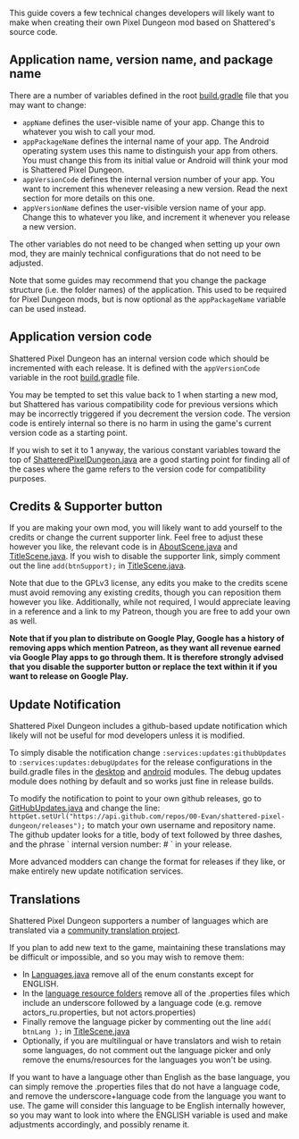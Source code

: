 This guide covers a few technical changes developers will likely want to make when creating their own Pixel Dungeon mod based on Shattered's source code.

## Application name, version name, and package name

There are a number of variables defined in the root [build.gradle](/build.gradle) file that you may want to change:
- `appName` defines the user-visible name of your app. Change this to whatever you wish to call your mod.
- `appPackageName` defines the internal name of your app. The Android operating system uses this name to distinguish your app from others. You must change this from its initial value or Android will think your mod is Shattered Pixel Dungeon.
- `appVersionCode` defines the internal version number of your app. You want to increment this whenever releasing a new version. Read the next section for more details on this one.
- `appVersionName` defines the user-visible version name of your app. Change this to whatever you like, and increment it whenever you release a new version.

The other variables do not need to be changed when setting up your own mod, they are mainly technical configurations that do not need to be adjusted.

Note that some guides may recommend that you change the package structure (i.e. the folder names) of the application. This used to be required for Pixel Dungeon mods, but is now optional as the `appPackageName` variable can be used instead.

## Application version code

Shattered Pixel Dungeon has an internal version code which should be incremented with each release. It is defined with the `appVersionCode` variable in the root [build.gradle](/build.gradle) file.

You may be tempted to set this value back to 1 when starting a new mod, but Shattered has various compatibility code for previous versions which may be incorrectly triggered if you decrement the version code. The version code is entirely internal so there is no harm in using the game's current version code as a starting point.

If you wish to set it to 1 anyway, the various constant variables toward the top of [ShatteredPixelDungeon.java](/core/src/main/java/com/shatteredpixel/shatteredpixeldungeon/ShatteredPixelDungeon.java) are a good starting point for finding all of the cases where the game refers to the version code for compatibility purposes.

## Credits & Supporter button

If you are making your own mod, you will likely want to add yourself to the credits or change the current supporter link. Feel free to adjust these however you like, the relevant code is in [AboutScene.java](/core/src/main/java/com/shatteredpixel/shatteredpixeldungeon/scenes/AboutScene.java) and [TitleScene.java](/core/src/main/java/com/shatteredpixel/shatteredpixeldungeon/scenes/TitleScene.java). If you wish to disable the supporter link, simply comment out the line `add(btnSupport);` in [TitleScene.java](/core/src/main/java/com/shatteredpixel/shatteredpixeldungeon/scenes/TitleScene.java).

Note that due to the GPLv3 license, any edits you make to the credits scene must avoid removing any existing credits, though you can reposition them however you like. Additionally, while not required, I would appreciate leaving in a reference and a link to my Patreon, though you are free to add your own as well.

**Note that if you plan to distribute on Google Play, Google has a history of removing apps which mention Patreon, as they want all revenue earned via Google Play apps to go through them. It is therefore strongly advised that you disable the supporter button or replace the text within it if you want to release on Google Play.**

## Update Notification

Shattered Pixel Dungeon includes a github-based update notification which likely will not be useful for mod developers unless it is modified.

To simply disable the notification change `:services:updates:githubUpdates` to `:services:updates:debugUpdates` for the release configurations in the build.gradle files in the [desktop](/desktop/build.gradle) and [android](/android/build.gradle) modules. The debug updates module does nothing by default and so works just fine in release builds.

To modify the notification to point to your own github releases, go to [GitHubUpdates.java](/services/updates/githubUpdates/src/main/java/com/shatteredpixel/shatteredpixeldungeon/services/updates/GitHubUpdate.java) and change the line: `httpGet.setUrl("https://api.github.com/repos/00-Evan/shattered-pixel-dungeon/releases");` to match your own username and repository name. The github updater looks for a title, body of text followed by three dashes, and the phrase \` internal version number: # \` in your release.

More advanced modders can change the format for releases if they like, or make entirely new update notification services.

## Translations

Shattered Pixel Dungeon supporters a number of languages which are translated via a [community translation project](https://www.transifex.com/shattered-pixel/shattered-pixel-dungeon/).

If you plan to add new text to the game, maintaining these translations may be difficult or impossible, and so you may wish to remove them:
- In [Languages.java](/core/src/main/java/com/shatteredpixel/shatteredpixeldungeon/messages/Languages.java) remove all of the enum constants except for ENGLISH.
- In the [language resource folders](/core/src/main/resources/com/shatteredpixel/shatteredpixeldungeon/messages) remove all of the .properties files which include an underscore followed by a language code (e.g. remove actors_ru.properties, but not actors.properties)
- Finally remove the language picker by commenting out the line `add( btnLang );` in [TitleScene.java](/core/src/main/java/com/shatteredpixel/shatteredpixeldungeon/scenes/TitleScene.java)
- Optionally, if you are multilingual or have translators and wish to retain some languages, do not comment out the language picker and only remove the enums/resources for the languages you won't be using.

If you want to have a language other than English as the base language, you can simply remove the .properties files that do not have a language code, and remove the underscore+language code from the language you want to use. The game will consider this language to be English internally however, so you may want to look into where the ENGLISH variable is used and make adjustments accordingly, and possibly rename it.